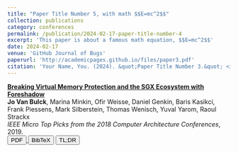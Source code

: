```yaml
---
title: "Paper Title Number 5, with math $$E=mc^2$$"
collection: publications
category: conferences
permalink: /publication/2024-02-17-paper-title-number-4
excerpt: 'This paper is about a famous math equation, $$E=mc^2$$'
date: 2024-02-17
venue: 'GitHub Journal of Bugs'
paperurl: 'http://academicpages.github.io/files/paper3.pdf'
citation: 'Your Name, You. (2024). &quot;Paper Title Number 3.&quot; <i>GitHub Journal of Bugs</i>. 1(3).'
---
```


<tr id="micro19-foreshadow"><td style="vertical-align: top; font-weight: bold;" class="year"></td><td><div> <i class="far fa-file-pdf"></i> <b> <a class="pub-title" href="files/micro19-foreshadow.pdf">Breaking Virtual Memory Protection and the SGX Ecosystem with Foreshadow</a> </b> <br> <span class="pub-info"> <b>Jo Van Bulck</b>, Marina Minkin, Ofir Weisse, Daniel Genkin, Baris Kasikci, Frank Piessens, Mark Silberstein, Thomas Wenisch, Yuval Yarom, Raoul Strackx <br> <em>IEEE Micro Top Picks from the 2018 Computer Architecture Conferences</em>, 2019. </span></div><div class="pub-details"></div><div> <a href="files/micro19-foreshadow.pdf" class="nounderline"> <button class="ref-btn"> <i class="far fa-file-pdf" style="color: var(--global-pdf-color);"></i> PDF </button> </a> <button class="ref-btn" onclick="toggleCollapse(&quot;bibtex-micro19-foreshadow&quot;)"> <i class="fas fa-quote-left"></i> BibTeX </button> <button class="ref-btn" onclick="toggleCollapse(&quot;tldr-micro19-foreshadow&quot;)"> <i class="fas fa-share"></i> TL;DR </button></div><div class="collapsible-panel"><div class="collapsible-content bibtex bibtex-micro19-foreshadow" style="display: none;"> <button class="copy-btn" onclick="copyToClipboard(this)"> <i class="fas fa-copy"></i> <span class="tooltip">Copied!</span> </button><pre class="lst">@article{vanbulck2019breaking,
    title     = {Breaking Virtual Memory Protection and the {SGX} Ecosystem with {Foreshadow}},
    author    = {Van Bulck, Jo and Minkin, Marina and Weisse, Ofir and Genkin,
                 Daniel and Kasikci, Baris and Piessens, Frank and Silberstein,
                 Mark and Wenisch, Thomas F and Yarom, Yuval and Strackx, Raoul},
    journal   = {{IEEE} {Micro} Top Picks from the 2018 Computer Architecture Conferences},
    volume    = 39,
    number    = 3,
    pages     = {66--74},
    year      = 2019,
}
</pre></div><div class="collapsible-content tldr-micro19-foreshadow" style="display: none;"><div class="flex-container"><p style="flex: 3 0 75%; margin: 0;">Accessible journal version of the original <a href="#usenix18-foreshadow">Foreshadow</a> attack.</p></div><table class="booktabs"><tbody><tr><td> <i class="fas fa-tags"></i></td><td style="width: 100%;"> <b>Topics:</b> <a href="#pubs" onclick="filterPapersByTopic('attack')">attack,</a> <a href="#pubs" onclick="filterPapersByTopic('transient-execution')">transient-execution,</a> <a href="#pubs" onclick="filterPapersByTopic('intel-sgx')">intel-sgx</a></td></tr><tr><td> <i class="fas fa-backward"></i></td><td> <b>Prior work:</b> <a href="#usenix18-foreshadow">Foreshadow</a> <span style="font-size: .85em;">(2018)</span>, <a href="#foreshadow-ng">Foreshadow-NG</a> <span style="font-size: .85em;">(2018)</span></td></tr></tbody></table></div></div></td></tr>

